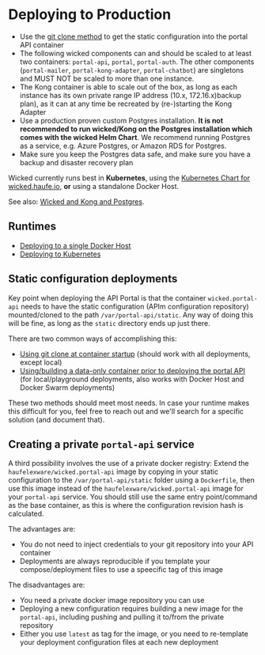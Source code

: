 # Deploying to Production

* Use the [git clone method](static-config-git-clone.md) to get the static configuration into the portal API container
* The following wicked components can and should be scaled to at least two containers: `portal-api`, `portal`, `portal-auth`. The other components (`portal-mailer`, `portal-kong-adapter`, `portal-chatbot`) are singletons and MUST NOT be scaled to more than one instance.
* The Kong container is able to scale out of the box, as long as each instance has its own private range IP address (10.x, 172.16.x)backup plan), as it can at any time be recreated by (re-)starting the Kong Adapter
* Use a production proven custom Postgres installation. **It is not recommended to run wicked/Kong on the Postgres installation which comes with the wicked Helm Chart**. We recommend running Postgres as a service, e.g. Azure Postgres, or Amazon RDS for Postgres.
* Make sure you keep the Postgres data safe, and make sure you have a backup and disaster recovery plan

Wicked currently runs best in **Kubernetes**, using the [Kubernetes Chart for wicked.haufe.io](https://github.com/Haufe-Lexware/wicked.haufe.io/tree/master/wicked), **or** using a standalone Docker Host.

See also: [Wicked and Kong and Postgres](postgres-notes.md).

## Runtimes

* [Deploying to a single Docker Host](deploying-to-docker-host.md)
* [Deploying to Kubernetes](deploying-to-kubernetes.md)

## Static configuration deployments

Key point when deploying the API Portal is that the container `wicked.portal-api` needs to have the static configuration (APIm configuration repository) mounted/cloned to the path `/var/portal-api/static`. Any way of doing this will be fine, as long as the `static` directory ends up just there.

There are two common ways of accomplishing this:

* [Using git clone at container startup](static-config-git-clone.md) (should work with all deployments, except local)
* [Using/building a data-only container prior to deploying the portal API](static-config-dataonly-container.md) (for local/playground deployments, also works with Docker Host and Docker Swarm deployments)

These two methods should meet most needs. In case your runtime makes this difficult for you, feel free to reach out and we'll search for a specific solution (and document that).

## Creating a private `portal-api` service

A third possibility involves the use of a private docker registry: Extend the `haufelexware/wicked.portal-api` image by copying in your static configuration to the `/var/portal-api/static` folder using a `Dockerfile`, then use this image instead of the `haufelexware/wicked.portal-api` image for your `portal-api` service. You should still use the same entry point/command as the base container, as this is where the configuration revision hash is calculated.

The advantages are:

* You do not need to inject credentials to your git repository into your API container
* Deployments are always reproducible if you template your compose/deployment files to use a speecific tag of this image

The disadvantages are:

* You need a private docker image repository you can use
* Deploying a new configuration requires building a new image for the `portal-api`, including pushing and pulling it to/from the private repository
* Either you use `latest` as tag for the image, or you need to re-template your deployment configuration files at each new deployment
